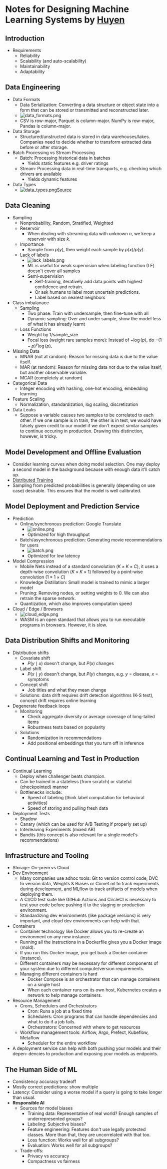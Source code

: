 # Notes for Designing Machine Learning Systems by [Huyen](https://www.amazon.com/Designing-Machine-Learning-Systems-Production-Ready/dp/1098107969)

## Introduction
- Requirements
  - Reliability
  - Scalability (and auto-scalability)
  - Maintainability
  - Adaptability

## Data Engineering
- Data Formats
  - Data Serialization: Converting a data structure or object state into a form that can be stored or transmitted and reconstructed later.
  - ![data_formats.png](data_formats.png)
  - CSV is row-major, Parquet is column-major. NumPy is row-major, Pandas is column-major. 
- Data Storage
  - Structured/unstructed data is stored in data warehouses/lakes. Companies need to decide whether to transform extracted data before or after storage. 
- Batch Processing vs Stream Processing
  - Batch: Processing historical data in batches
    - Yields static features e.g. driver ratings
  - Stream: Processing data in real-time transports, e.g. checking which drivers are available
    - Yields dynamic features
- Data Types
  - ![data_types.png](data_types.png)[Source](https://bytebytego.com/courses/machine-learning-system-design-interview/introduction-and-overview)

## Data Cleaning
- Sampling
  - Nonprobability, Random, Stratified, Weighted
  - Reservoir
    - When dealing with streaming data with unknown $n$, we keep a reservoir with size $k$.
  - Importance
    - Sample from $p(y)$, then weight each sample by $p(x)/p(y)$.
  - Lack of labels
    - ![lack_labels.png](lack_labels.png)
    - ML is useful for weak supervision when labeling function (LF) doesn't cover all samples
    - Semi-supervision
      - Self-training, iteratively add data points with highest confidence and retrain.
      - Or ask humans to label most uncertain predictions.
      - Label based on nearest neighbors
- Class imbalanace
  - Sampling
    - Two phase: Train with undersample, then fine-tune with all
    - Dynamic sampling: Over and under sample, show the model less of what it has already learnt
  - Loss Functions
    - Weight by 1/sample_size
    - Focal loss (weight rare samples more): Instead of $-\log(p)$, do $-(1-p)^\gamma \log(p)$. 
- Missing Data
  - MNAR (not at random): Reason for missing data is due to the value itself.
  - MAR (at random): Reason for missing data not due to the value itself, but another observable variable.
  - MCAR (completely at random)
- Categorical Data
  - Integer encoding with hashing, one-hot encoding, embedding learning
- Feature Scaling
  - Normalization, standardization, log scaling, discretization
- Data Leaks
  - Suppose a variable causes two samples to be correlated to each other. If we one sample is in train, the other is in test, we would have falsely given credit to our model if we don't expect similar samples to continue occuring in production. Drawing this distinction, however, is tricky.

## Model Development and Offline Evaluation
- Consider learning curves when doing model selection. One may deploy a second model in the background because with enough data it'll catch up. 
- [Distributed Training](../../dl/25_compuational_performance/notes.md)
- Sampling from predicted probabilities is generally (depending on use case) desirable. This ensures that the model is well calibrated. 

## Model Deployment and Prediction Service
- Prediction
  - Online/synchronous prediction: Google Translate
    - ![online.png](online.png)
    - Optimized for high throughput
  - Batch/asynchronous prediction: Generating movie recommendations for users
    - ![batch.png](batch.png)
    - Optimized for low latency
- Model Compression
  - Mobile Nets instead of a standard convolution $(K \times K \times C)$, it uses a depth-wise convolution $(K \times K \times 1)$ followed by a point-wise convolution $(1 \times 1 \times C)$
  - Knowledge Distillation: Small model is trained to mimic a larger model
  - Pruning: Removing nodes, or setting weights to 0. We can also retrain the sparse network.
  - Quantization, which also improves computation speed
- Cloud / Edge / Browsers
  - ![cloud_edge.png](cloud_edge.png)
  - WASM is an open standard that allows you to run executable programs in browsers. However, it is slow.

## Data Distribution Shifts and Monitoring
- Distribution shifts
  - Covariate shift
    - $P(y\mid x)$ doesn't change, but $P(x)$ changes
  - Label shift
    - $P(x \mid y)$ doesn't change, but $P(y)$ changes, e.g. $y$ = disease, $x$ = symptoms
  - Concept shift
    - Job titles and what they mean change
  - Solutions: data drift requires drift detection algorithms (K-S test), concept drift requires online learning
- Degenerate feedback loops
  - Monitoring
    - Check aggregate diversity or average coverage of long-tailed items
    - Robustness tests based on popularity
  - Solutions
    - Randomization in recommendations
    - Add positional embeddings that you turn off in inference

## Continual Learning and Test in Production
- Continual Learning
  - Deploy when challenger beats champion.
  - Can be trained in a stateless (from scratch) or stateful (checkpointed) manner
  - Bottlenecks include:
    - Speed of labeling (think label computation for behavioral activities)
    - Speed of storing and pulling fresh data
- Deployment Tests
  - Shadow 
  - Canary (which can be used for A/B Testing if properly set up)
  - Interleaving Experiments (mixed AB)
  - Bandits (this concept is also relevant for a single model's recommendations)

## Infrastructure and Tooling
- Storage: On-prem vs Cloud
- Dev Environment
  - Many companies use adhoc tools: Git to version control code, DVC to version data, Weights & Biases or Comet.ml to track experiments during development, and MLflow to track artifacts of models when deploying them.
  - A CI/CD test suite like GitHub Actions and CircleCI is necessary to test your code before pushing it to the staging or production environment. 
  - Standardizing dev environments (like package versions) is very important, and cloud dev environments can help with that.
- Containers
  - Container technology like Docker allows you to re-create an environment on any new instance. 
  - Running all the instructions in a Dockerfile gives you a Docker image (mold). 
  - If you run this Docker image, you get back a Docker container (instance).
  - Different containers may be necessary for different components of your system due to different compute/version requirements.
  - Managing different containers is hard
    - Docker Compose is an orchestrator that can manage containers on a single host
    - When each container runs on its own host, Kubernetes creates a network to help manage containers.  
- Resource Management
  - Crons, Schedulers and Orchestrators
    - Cron: Runs a job at a fixed time
    - Schedulers: Cron programs that can handle dependencies and what to do if a job fails. 
    - Orchestrators: Concerned with where to get resources
  - Workflow management tools: Airflow, Argo, Prefect, Kubeflow, Metaflow
    - Scheduler for the entire workflow
- A deployment service can help with both pushing your models and their depen‐ dencies to production and exposing your models as endpoints.
## The Human Side of ML
- Consistency accuracy tradeoff
- Mostly correct predictions: show multiple
- Latency: Consider using a worse model if a query is going to take longer than usual.
- **Responsible AI**
  - Sources for model biases
    - Training data: Representative of real world? Enough samples of underrepresented groups?
    - Labeling: Subjective biases?
    - Feature engineering: Features don't use legally protected classes. More than that, they are uncorrelated with that too. 
    - Loss function: Works well for all subgroups?
    - Evaluation: Works well for all subgroups?
  - Trade-offs:
    - Privacy vs accuracy
    - Compactness vs fairness